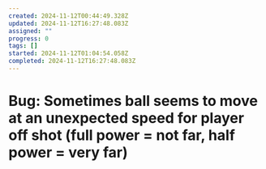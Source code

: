 ```yaml
---
created: 2024-11-12T00:44:49.328Z
updated: 2024-11-12T16:27:48.083Z
assigned: ""
progress: 0
tags: []
started: 2024-11-12T01:04:54.058Z
completed: 2024-11-12T16:27:48.083Z
---
```


# Bug: Sometimes ball seems to move at an unexpected speed for player off shot (full power = not far, half power = very far)
